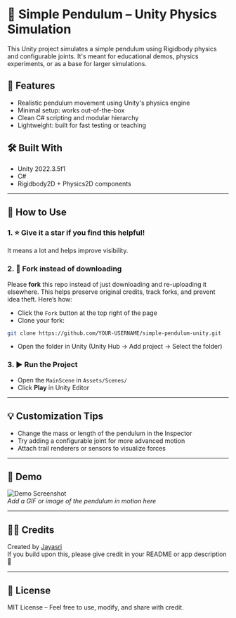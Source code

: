 # 🎯 Simple Pendulum – Unity Physics Simulation

This Unity project simulates a simple pendulum using Rigidbody physics and configurable joints. It's meant for educational demos, physics experiments, or as a base for larger simulations.

## 🚀 Features

- Realistic pendulum movement using Unity's physics engine
- Minimal setup: works out-of-the-box
- Clean C# scripting and modular hierarchy
- Lightweight: built for fast testing or teaching

## 🛠️ Built With

- Unity 2022.3.5f1
- C#
- Rigidbody2D + Physics2D components

---

## 🧩 How to Use

### 1. ⭐ Give it a star if you find this helpful!

It means a lot and helps improve visibility.

### 2. 🍴 Fork instead of downloading

Please **fork** this repo instead of just downloading and re-uploading it elsewhere. This helps preserve original credits, track forks, and prevent idea theft. Here’s how:

- Click the `Fork` button at the top right of the page
- Clone your fork:

```bash
git clone https://github.com/YOUR-USERNAME/simple-pendulum-unity.git
```

- Open the folder in Unity (Unity Hub → Add project → Select the folder)

### 3. ▶️ Run the Project

- Open the `MainScene` in `Assets/Scenes/`
- Click **Play** in Unity Editor

---

## 💡 Customization Tips

- Change the mass or length of the pendulum in the Inspector
- Try adding a configurable joint for more advanced motion
- Attach trail renderers or sensors to visualize forces

---

## 📸 Demo

![Demo Screenshot](demo.gif)  
*Add a GIF or image of the pendulum in motion here*

---

## 🙋‍♀️ Credits

Created by [Jayasri](https://github.com/jayasrisng)  
If you build upon this, please give credit in your README or app description 🙏

---

## 📄 License

MIT License – Feel free to use, modify, and share with credit.
